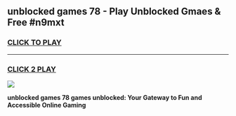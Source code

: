 
## unblocked games 78 - Play Unblocked Gmaes & Free #n9mxt
<h3>
<a href="https://news.freeplayer.one?title=unblocked_games_78&ref=03M">CLICK TO PLAY</a></h3>
<hr>

<h3>
<a href="https://news.freeplayer.one?title=unblocked_games_78&ref=03M">CLICK 2 PLAY</a>
  
</h3>

<a href="https://news.freeplayer.one?title=unblocked_games_78&ref=03M"><img src="https://clearcache.store/games.png"></a>


**unblocked games 78 games unblocked: Your Gateway to Fun and Accessible Online Gaming**
